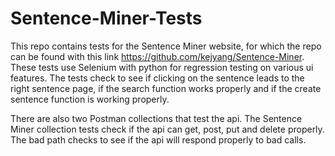 # Sentence-Miner-Tests

This repo contains tests for the Sentence Miner website, for which the repo can be found with this link https://github.com/kejyang/Sentence-Miner. 
These tests use Selenium with python for regression testing on various ui features. The tests check to see if clicking on the sentence leads to the right
sentence page, if the search function works properly and if the create sentence function is working properly.

There are also two Postman collections that test the api. The Sentence Miner collection tests check if the api can get, post, put and delete properly. The bad path
checks to see if the api will respond properly to bad calls.
